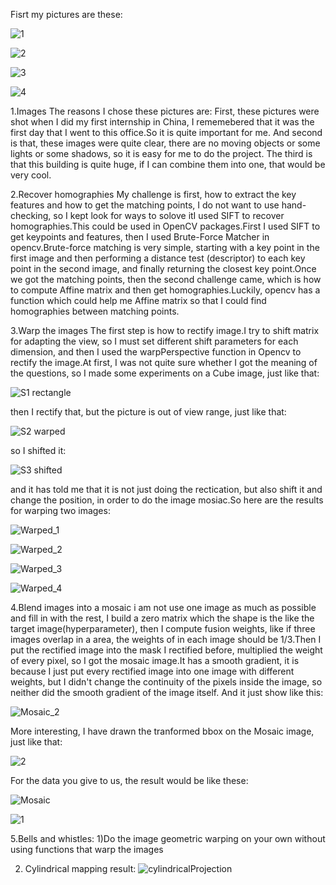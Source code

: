 Fisrt my pictures are these:

![1](https://user-images.githubusercontent.com/34802668/161455932-55e18235-eb71-40c6-a86a-a9f1e0b09f57.jpg)

![2](https://user-images.githubusercontent.com/34802668/161455935-48fbadcf-4459-4097-a71c-e781a7bf1aa7.jpg)

![3](https://user-images.githubusercontent.com/34802668/161455943-d81cf962-66d9-4179-b4d0-4f322bc7790d.jpg)

![4](https://user-images.githubusercontent.com/34802668/161455947-e4d0dee7-36af-4fec-a9e2-9a3edd26bde6.jpg)

1.Images
  The reasons I chose these pictures are:
  First, these pictures were shot when I did my first internship in China, I rememebered that it was the first day that I went to this office.So it is quite important for me. And second is that, these images were quite clear, there are no moving objects or some lights or some shadows, so it is easy for me to do the project. The third is that this building is quite huge, if I can combine them into one, that would be very cool.
  
2.Recover homographies
My challenge is first, how to extract the key features and how to get the matching points, I do not want to use hand-checking, so I kept look for ways to solove itI used SIFT to recover homographies.This could be used in OpenCV packages.First I used SIFT to get keypoints and features, then I used Brute-Force Matcher in opencv.Brute-force matching is very simple, starting with a key point in the first image and then performing a distance test (descriptor) to each key point in the second image, and finally returning the closest key point.Once we got the matching points, then the second challenge came, which is how to compute Affine matrix and then get homographies.Luckily, opencv has a function which could help me Affine matrix so that I could find homographies between matching points.

3.Warp the images
The first step is how to rectify image.I try to shift matrix for adapting the view, so I must set different shift parameters for each dimension, and then I used the warpPerspective function in Opencv to rectify the image.At first, I was not quite sure whether I got the meaning of the questions, so I made some experiments on a Cube image, just like that:

![S1 rectangle](https://user-images.githubusercontent.com/34802668/161470678-8749799b-70bf-44d3-83a5-5943bd600e56.png)

then I rectify that, but the picture is out of view range, just like that:

![S2 warped](https://user-images.githubusercontent.com/34802668/161470846-b0d5d76c-16b1-4094-8ec5-1b42df867139.png)

so I shifted it:

![S3 shifted](https://user-images.githubusercontent.com/34802668/161470862-3fb95f2b-d654-4e5d-a8ff-798d7f528bd9.png)


and it has told me that it is not just doing the rectication, but also shift it and change the position, in order to do the image mosiac.So here are the results for warping two images:

![Warped_1](https://user-images.githubusercontent.com/34802668/161471044-5127cb61-6aa6-4a12-8694-938f82fa4acc.png)

![Warped_2](https://user-images.githubusercontent.com/34802668/161471054-5e091446-b4e9-4cc5-85f6-28eacd93b411.png)

![Warped_3](https://user-images.githubusercontent.com/34802668/161471061-0d0afe9a-862a-4b1c-84d0-6e958c1ca205.png)

![Warped_4](https://user-images.githubusercontent.com/34802668/161471071-fed01db1-b74b-497f-b78d-4af54bb34508.png)

4.Blend images into a mosaic
i am not use one image as much as possible and fill in with the rest, I build a zero matrix which the shape is the like the target image(hyperparameter), then I compute fusion weights, like if three images overlap in a area, the weights of in each image should be 1/3.Then I put the rectified image into the mask I rectified before, multiplied the weight of every pixel, so I got the mosaic image.It has a smooth gradient, it is because I just put every rectified image into one image with different weights, but I didn't change the continuity of the pixels inside the image, so neither did the smooth gradient of the image itself.
And it just show like this:

![Mosaic_2](https://user-images.githubusercontent.com/34802668/161474145-65c275a3-dd5c-4245-a0c0-86f3ce4bd87b.png)

More interesting, I have drawn the tranformed bbox on the Mosaic image, just like that:

![2](https://user-images.githubusercontent.com/34802668/161474253-3893db34-73a0-469d-b52c-c0304103f922.png)

For the data you give to us, the result would be like these:

![Mosaic](https://user-images.githubusercontent.com/34802668/161474299-cb7edd54-7c09-4339-8890-85b1d127d01f.png)

![1](https://user-images.githubusercontent.com/34802668/161474326-a25ffac5-c478-4b0f-a596-2e0de64ffa59.png)

5.Bells and whistles:
1)Do the image geometric warping on your own without using functions that warp the images

2) Cylindrical mapping result:
![cylindricalProjection](https://user-images.githubusercontent.com/34802668/161597472-1c3148ce-e6e4-4706-b3e1-7e066ae1b7bc.png)


